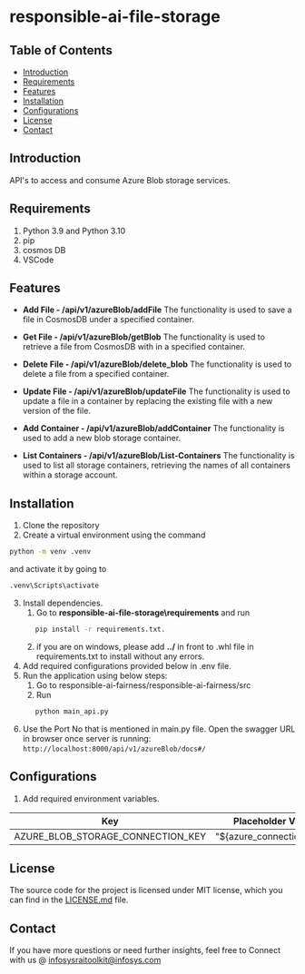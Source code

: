 # responsible-ai-file-storage

## Table of Contents
- [Introduction](#introduction)
- [Requirements](#requirements)
- [Features](#features)
- [Installation](#installation)
- [Configurations](#configurations)
- [License](#license)
- [Contact](#contact)

## Introduction
API's to access and consume Azure Blob storage services.

## Requirements
1. Python 3.9 and Python 3.10
2. pip
3. cosmos DB
4. VSCode

## Features

- **Add File - /api/v1/azureBlob/addFile**
The functionality is used to save a file in CosmosDB under a specified container.

- **Get File - /api/v1/azureBlob/getBlob**
The functionality is used to retrieve a file from CosmosDB with in a specified container.

- **Delete File - /api/v1/azureBlob/delete_blob**
The functionality is used to delete a file from a specified container.

- **Update File - /api/v1/azureBlob/updateFile**
The functionality is used to update a file in a container by replacing the existing file with a new version of the file.

- **Add Container - /api/v1/azureBlob/addContainer**
The functionality is used to add a new blob storage container.

- **List Containers - /api/v1/azureBlob/List-Containers**
The functionality is used to list all storage containers, retrieving the names of all containers within a storage account.

## Installation
1.	Clone the repository
2.	Create a virtual environment using the command 
```bash
python -m venv .venv
```
and activate it by going to
```bash
.venv\Scripts\activate
```
3.	Install dependencies. 
      1. Go to **responsible-ai-file-storage\requirements** and run 
      ```bash 
         pip install -r requirements.txt.
      ```
      2. if you are on windows, please add **../** in front to .whl file in requirements.txt to install without any errors.
4. Add required configurations provided below in .env file.
5. Run the application using below steps:
      1. Go to responsible-ai-fairness/responsible-ai-fairness/src 
      2. Run 
      ```bash 
         python main_api.py 
      ```
6. Use the Port No that is mentioned in main.py file. Open the swagger URL in browser once server is running: `http://localhost:8000/api/v1/azureBlob/docs#/`


## Configurations
1. Add required environment variables.

| Key         | Placeholder Value | sample Value     | Required |
|-------------|-------------------|------------------|----------|
| AZURE_BLOB_STORAGE_CONNECTION_KEY    | "${azure_connection_key}"     | YOUR_CONNECTION_KEY  |  yes     |

## License

The source code for the project is licensed under MIT license, which you can find in the [LICENSE.md](LICENSE.md) file.


## Contact
If you have more questions or need further insights, feel free to Connect with us @ infosysraitoolkit@infosys.com
